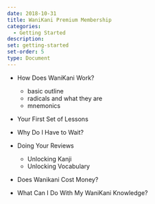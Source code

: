 ```yaml
---
date: 2018-10-31
title: WaniKani Premium Membership
categories:
  - Getting Started
description:
set: getting-started
set-order: 5
type: Document
---
```


* How Does WaniKani Work?
  - basic outline
  - radicals and what they are
  - mnemonics
* Your First Set of Lessons
* Why Do I Have to Wait?
* Doing Your Reviews
  - Unlocking Kanji
  - Unlocking Vocabulary
* Does Wanikani Cost Money?

* What Can I Do With My WaniKani Knowledge?
